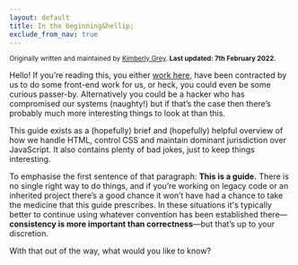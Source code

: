 ```yaml
---
layout: default
title: In the beginning&hellip;
exclude_from_nav: true
---
```


<small>Originally written and maintained by [Kimberly Grey](https://berly.kim). **Last updated: 7th February 2022.**</small>

Hello! If you’re reading this, you either [work here](http://felinesoft.com/), have been contracted by us to do some front-end work for us, or heck, you could even be some curious passer-by. Alternatively you could be a hacker who has compromised our systems (naughty!) but if that’s the case then there’s probably much more interesting things to look at than this. 

This guide exists as a (hopefully) brief and (hopefully) helpful overview of how we handle HTML, control CSS and maintain dominant jurisdiction over JavaScript. It also contains plenty of bad jokes, just to keep things interesting. 

To emphasise the first sentence of that paragraph: **This is a guide.** There is no single right way to do things, and if you’re working on legacy code or an inherited project there’s a good chance it won’t have had a chance to take the medicine that this guide prescribes. In these situations it's typically better to continue using whatever convention has been established there—**consistency is more important than correctness**—but that’s up to your discretion. 

With that out of the way, what would you like to know?
